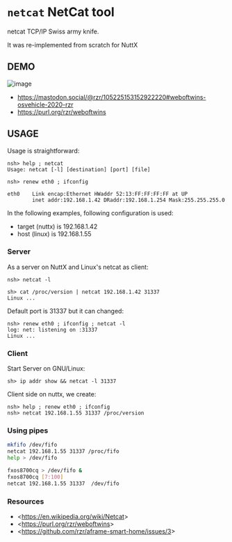 # `netcat` NetCat tool

netcat TCP/IP Swiss army knife.

It was re-implemented from scratch for NuttX

## DEMO

![image](https://files.mastodon.social/media_attachments/files/105/163/916/892/863/178/original/05468e28b4463f95.png)

  - <https://mastodon.social/@rzr/105225153152922220#weboftwins-osvehicle-2020-rzr>
  - <https://purl.org/rzr/weboftwins>

## USAGE

Usage is straightforward:

    nsh> help ; netcat
    Usage: netcat [-l] [destination] [port] [file]
    
    nsh> renew eth0 ; ifconfig
    
    eth0    Link encap:Ethernet HWaddr 52:13:FF:FF:FF:FF at UP
            inet addr:192.168.1.42 DRaddr:192.168.1.254 Mask:255.255.255.0

In the following examples, following configuration is used:

  - target (nuttx) is 192.168.1.42
  - host (linux) is 192.168.1.55

### Server

As a server on NuttX and Linux's netcat as client:

    nsh> netcat -l
    
    sh> cat /proc/version | netcat 192.168.1.42 31337
    Linux ...

Default port is 31337 but it can changed:

    nsh> renew eth0 ; ifconfig ; netcat -l
    log: net: listening on :31337
    Linux ...

### Client

Start Server on GNU/Linux:

    sh> ip addr show && netcat -l 31337

Client side on nuttx, we create:

    nsh> help ; renew eth0 ; ifconfig
    nsh> netcat 192.168.1.55 31337 /proc/version

### Using pipes

``` bash
mkfifo /dev/fifo
netcat 192.168.1.55 31337 /proc/fifo
help > /dev/fifo

fxos8700cq > /dev/fifo &
fxos8700cq [7:100]
netcat 192.168.1.55 31337  /dev/fifo
```

### Resources

  - \<<https://en.wikipedia.org/wiki/Netcat>\>
  - \<<https://purl.org/rzr/weboftwins>\>
  - \<<https://github.com/rzr/aframe-smart-home/issues/3>\>
